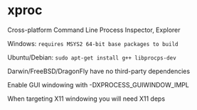 # xproc
Cross-platform Command Line Process Inspector, Explorer

Windows: `requires MSYS2 64-bit base packages to build`

Ubuntu/Debian: `sudo apt-get install g++ libprocps-dev`

Darwin/FreeBSD/DragonFly have no third-party dependencies

Enable GUI windowing with -DXPROCESS_GUIWINDOW_IMPL

When targeting X11 windowing you will need X11 deps
